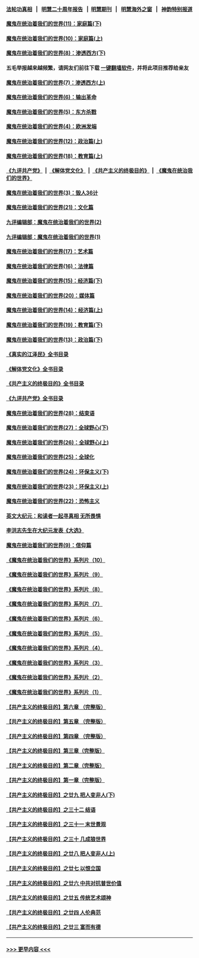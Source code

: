 #### [法轮功真相](https://github.com/gfw-breaker/truth/blob/master/README.md?t=0) &nbsp;&nbsp;|&nbsp;&nbsp; [明慧二十周年报告](https://github.com/gfw-breaker/mh-reports/blob/master/README.md?t=0) &nbsp;&nbsp;|&nbsp;&nbsp;[明慧期刊](https://github.com/gfw-breaker/mh-qikan) &nbsp;&nbsp;|&nbsp;&nbsp; [明慧海外之窗](https://github.com/gfw-breaker/mh-news/blob/master/README.md?t=0) &nbsp;&nbsp;|&nbsp;&nbsp; [神韵特别报道](https://github.com/gfw-breaker/mh-news/blob/master/shenyun.md?t=0)
#### [魔鬼在统治着我们的世界(11)：家庭篇(下)](../pages/nsc422/n10440961.md?t=11220550) 
#### [魔鬼在统治着我们的世界(10)：家庭篇(上)](../pages/nsc422/n10435448.md?t=11220550) 
#### [魔鬼在统治着我们的世界(8)：渗透西方(下)](../pages/nsc422/n10429603.md?t=11220550) 
#### 五毛举报越来越频繁，请网友们前往下载 [一键翻墙软件](https://github.com/gfw-breaker/ssr-accounts)，并将此项目推荐给亲友
#### [魔鬼在统治着我们的世界(7)：渗透西方(上)](../pages/nsc422/n10426013.md?t=11220550) 
#### [魔鬼在统治着我们的世界(6)：输出革命](../pages/nsc422/n10421536.md?t=11220550) 
#### [魔鬼在统治着我们的世界(5)：东方杀戮](../pages/nsc422/n10417707.md?t=11220550) 
#### [魔鬼在统治着我们的世界(4)：欧洲发端](../pages/nsc422/n10414890.md?t=11220550) 
#### [魔鬼在统治着我们的世界(12)：政治篇(上)](../pages/nsc422/n10444576.md?t=11220550) 
#### [魔鬼在统治着我们的世界(18)：教育篇(上)](../pages/nsc422/n10526970.md?t=11220550) 
#### [《九评共产党》](https://github.com/begood0513/9ping.md/blob/master/README.md) &nbsp;|&nbsp; [《解体党文化》](../../../../jtdwh.md/blob/master/README.md)  &nbsp;|&nbsp; [《共产主义的终极目的》](../../../../gczydzjmd.md/blob/master/README.md) &nbsp;|&nbsp; [《魔鬼在统治我们的世界》](../../../../mgztzwmdsj.md/blob/master/README.md) 
#### [魔鬼在统治着我们的世界(3)：毁人36计](../pages/nsc422/n10411583.md?t=11220550) 
#### [魔鬼在统治着我们的世界(21)：文化篇](../pages/nsc422/n10597706.md?t=11220550) 
#### [九评编辑部：魔鬼在统治着我们的世界(2)](../pages/nsc422/n10410036.md?t=11220550) 
#### [九评编辑部：魔鬼在统治着我们的世界(1)](../pages/nsc422/n10406825.md?t=11220550) 
#### [魔鬼在统治着我们的世界(17)：艺术篇](../pages/nsc422/n10499093.md?t=11220550) 
#### [魔鬼在统治着我们的世界(16)：法律篇](../pages/nsc422/n10485969.md?t=11220550) 
#### [魔鬼在统治着我们的世界(15)：经济篇(下)](../pages/nsc422/n10469975.md?t=11220550) 
#### [魔鬼在统治着我们的世界(20)：媒体篇](../pages/nsc422/n10586579.md?t=11220550) 
#### [魔鬼在统治着我们的世界(14)：经济篇(上)](../pages/nsc422/n10457370.md?t=11220550) 
#### [魔鬼在统治着我们的世界(19)：教育篇(下)](../pages/nsc422/n10564808.md?t=11220550) 
#### [魔鬼在统治着我们的世界(13)：政治篇(下)](../pages/nsc422/n10448270.md?t=11220550) 
#### [《真实的江泽民》全书目录](../pages/nsc422/n13721399.md?t=11220550) 
#### [《解体党文化》全书目录](../pages/nsc422/n13721157.md?t=11220550) 
#### [《共产主义的终极目的》全书目录](../pages/nsc422/n13721048.md?t=11220550) 
#### [《九评共产党》全书目录](../pages/nsc422/n13708085.md?t=11220550) 
#### [魔鬼在统治着我们的世界(28)：结束语](../pages/nsc422/n10936246.md?t=11220550) 
#### [魔鬼在统治着我们的世界(27)：全球野心(下)](../pages/nsc422/n10928319.md?t=11220550) 
#### [魔鬼在统治着我们的世界(26)：全球野心(上)](../pages/nsc422/n10900318.md?t=11220550) 
#### [魔鬼在统治着我们的世界(25)：全球化](../pages/nsc422/n10788205.md?t=11220550) 
#### [魔鬼在统治着我们的世界(24)：环保主义(下)](../pages/nsc422/n10695307.md?t=11220550) 
#### [魔鬼在统治着我们的世界(23)：环保主义(上)](../pages/nsc422/n10688613.md?t=11220550) 
#### [魔鬼在统治着我们的世界(22)：恐怖主义](../pages/nsc422/n10614727.md?t=11220550) 
#### [英文大纪元：和读者一起寻真相 无所畏惧](../pages/nsc422/n12542027.md?t=11220550) 
#### [李洪志先生在大纪元发表《大选》](../pages/nsc422/n12534746.md?t=11220550) 
#### [魔鬼在统治着我们的世界(9)：信仰篇](../pages/nsc422/n10432159.md?t=11220550) 
#### [《魔鬼在统治着我们的世界》系列片（10）](../pages/nsc422/n12292670.md?t=11220550) 
#### [《魔鬼在统治着我们的世界》系列片（9）](../pages/nsc422/n12290859.md?t=11220550) 
#### [《魔鬼在统治着我们的世界》系列片（8）](../pages/nsc422/n12287445.md?t=11220550) 
#### [《魔鬼在统治着我们的世界》系列片（7）](../pages/nsc422/n12283425.md?t=11220550) 
#### [《魔鬼在统治着我们的世界》系列片（6）](../pages/nsc422/n12282314.md?t=11220550) 
#### [《魔鬼在统治着我们的世界》系列片（5）](../pages/nsc422/n12281419.md?t=11220550) 
#### [《魔鬼在统治着我们的世界》系列片（4）](../pages/nsc422/n12274024.md?t=11220550) 
#### [《魔鬼在统治着我们的世界》系列片（3）](../pages/nsc422/n12271322.md?t=11220550) 
#### [《魔鬼在统治着我们的世界》系列片（2）](../pages/nsc422/n12269049.md?t=11220550) 
#### [《魔鬼在统治着我们的世界》系列片（1）](../pages/nsc422/n12267575.md?t=11220550) 
#### [【共产主义的终极目的】第六章 （完整版）](../pages/nsc422/n11428913.md?t=11220550) 
#### [【共产主义的终极目的】第五章 （完整版）](../pages/nsc422/n11428912.md?t=11220550) 
#### [【共产主义的终极目的】第四章 （完整版）](../pages/nsc422/n11428907.md?t=11220550) 
#### [【共产主义的终极目的】第三章（完整版）](../pages/nsc422/n11428848.md?t=11220550) 
#### [【共产主义的终极目的】第二章（完整版）](../pages/nsc422/n11428831.md?t=11220550) 
#### [【共产主义的终极目的】第一章（完整版）](../pages/nsc422/n11417651.md?t=11220550) 
#### [【共产主义的终极目的】之廿九 把人变非人(下)](../pages/nsc422/n11344140.md?t=11220550) 
#### [【共产主义的终极目的】之三十二 结语](../pages/nsc422/n11360535.md?t=11220550) 
#### [【共产主义的终极目的】之三十一 末世景观](../pages/nsc422/n11351129.md?t=11220550) 
#### [【共产主义的终极目的】之三十 几成狼世界](../pages/nsc422/n11348280.md?t=11220550) 
#### [【共产主义的终极目的】之廿八 把人变非人(上)](../pages/nsc422/n11340492.md?t=11220550) 
#### [【共产主义的终极目的】之廿七 以恨立国](../pages/nsc422/n11336944.md?t=11220550) 
#### [【共产主义的终极目的】之廿六 中共对抗普世价值](../pages/nsc422/n11324785.md?t=11220550) 
#### [【共产主义的终极目的】之廿五 传统艺术颂神](../pages/nsc422/n11296396.md?t=11220550) 
#### [【共产主义的终极目的】之廿四 人伦典范](../pages/nsc422/n11296397.md?t=11220550) 
#### [【共产主义的终极目的】之廿三 富而有德](../pages/nsc422/n11283598.md?t=11220550) 

----
#### [ >>> 更早内容 <<< ](../indexes/nsc422-earlier.md)
